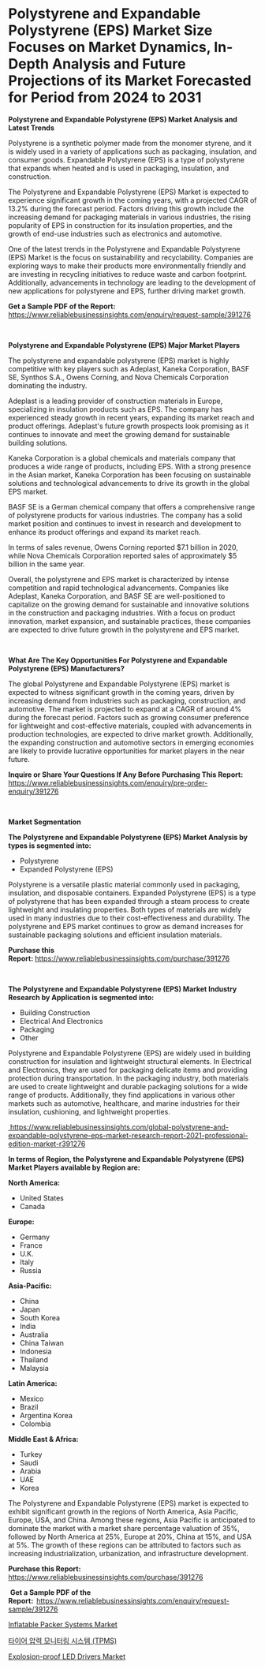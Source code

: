 <p><h1>Polystyrene and Expandable Polystyrene (EPS) Market Size Focuses on Market Dynamics, In-Depth Analysis and Future Projections of its Market Forecasted for Period from 2024 to 2031</h1></p><p><strong>Polystyrene and Expandable Polystyrene (EPS) Market Analysis and Latest Trends</strong></p>
<p><p>Polystyrene is a synthetic polymer made from the monomer styrene, and it is widely used in a variety of applications such as packaging, insulation, and consumer goods. Expandable Polystyrene (EPS) is a type of polystyrene that expands when heated and is used in packaging, insulation, and construction.</p><p>The Polystyrene and Expandable Polystyrene (EPS) Market is expected to experience significant growth in the coming years, with a projected CAGR of 13.2% during the forecast period. Factors driving this growth include the increasing demand for packaging materials in various industries, the rising popularity of EPS in construction for its insulation properties, and the growth of end-use industries such as electronics and automotive.</p><p>One of the latest trends in the Polystyrene and Expandable Polystyrene (EPS) Market is the focus on sustainability and recyclability. Companies are exploring ways to make their products more environmentally friendly and are investing in recycling initiatives to reduce waste and carbon footprint. Additionally, advancements in technology are leading to the development of new applications for polystyrene and EPS, further driving market growth.</p></p>
<p><strong>Get a Sample PDF of the Report:&nbsp;</strong> <a href="https://www.reliablebusinessinsights.com/enquiry/request-sample/391276">https://www.reliablebusinessinsights.com/enquiry/request-sample/391276</a></p>
<p>&nbsp;</p>
<p><strong>Polystyrene and Expandable Polystyrene (EPS) Major Market Players</strong></p>
<p><p>The polystyrene and expandable polystyrene (EPS) market is highly competitive with key players such as Adeplast, Kaneka Corporation, BASF SE, Synthos S.A., Owens Corning, and Nova Chemicals Corporation dominating the industry.</p><p>Adeplast is a leading provider of construction materials in Europe, specializing in insulation products such as EPS. The company has experienced steady growth in recent years, expanding its market reach and product offerings. Adeplast's future growth prospects look promising as it continues to innovate and meet the growing demand for sustainable building solutions.</p><p>Kaneka Corporation is a global chemicals and materials company that produces a wide range of products, including EPS. With a strong presence in the Asian market, Kaneka Corporation has been focusing on sustainable solutions and technological advancements to drive its growth in the global EPS market.</p><p>BASF SE is a German chemical company that offers a comprehensive range of polystyrene products for various industries. The company has a solid market position and continues to invest in research and development to enhance its product offerings and expand its market reach.</p><p>In terms of sales revenue, Owens Corning reported $7.1 billion in 2020, while Nova Chemicals Corporation reported sales of approximately $5 billion in the same year.</p><p>Overall, the polystyrene and EPS market is characterized by intense competition and rapid technological advancements. Companies like Adeplast, Kaneka Corporation, and BASF SE are well-positioned to capitalize on the growing demand for sustainable and innovative solutions in the construction and packaging industries. With a focus on product innovation, market expansion, and sustainable practices, these companies are expected to drive future growth in the polystyrene and EPS market.</p></p>
<p>&nbsp;</p>
<p><strong>What Are The Key Opportunities For Polystyrene and Expandable Polystyrene (EPS) Manufacturers?</strong></p>
<p><p>The global Polystyrene and Expandable Polystyrene (EPS) market is expected to witness significant growth in the coming years, driven by increasing demand from industries such as packaging, construction, and automotive. The market is projected to expand at a CAGR of around 4% during the forecast period. Factors such as growing consumer preference for lightweight and cost-effective materials, coupled with advancements in production technologies, are expected to drive market growth. Additionally, the expanding construction and automotive sectors in emerging economies are likely to provide lucrative opportunities for market players in the near future.</p></p>
<p><strong>Inquire or Share Your Questions If Any Before Purchasing This Report:</strong> <a href="https://www.reliablebusinessinsights.com/enquiry/pre-order-enquiry/391276">https://www.reliablebusinessinsights.com/enquiry/pre-order-enquiry/391276</a></p>
<p>&nbsp;</p>
<p><strong>Market Segmentation</strong></p>
<p><strong>The Polystyrene and Expandable Polystyrene (EPS) Market Analysis by types is segmented into:</strong></p>
<p><ul><li>Polystyrene</li><li>Expanded Polystyrene (EPS)</li></ul></p>
<p><p>Polystyrene is a versatile plastic material commonly used in packaging, insulation, and disposable containers. Expanded Polystyrene (EPS) is a type of polystyrene that has been expanded through a steam process to create lightweight and insulating properties. Both types of materials are widely used in many industries due to their cost-effectiveness and durability. The polystyrene and EPS market continues to grow as demand increases for sustainable packaging solutions and efficient insulation materials.</p></p>
<p><strong>Purchase this Report:&nbsp;</strong><a href="https://www.reliablebusinessinsights.com/purchase/391276">https://www.reliablebusinessinsights.com/purchase/391276</a></p>
<p>&nbsp;</p>
<p><strong>The Polystyrene and Expandable Polystyrene (EPS) Market Industry Research by Application is segmented into:</strong></p>
<p><ul><li>Building Construction</li><li>Electrical And Electronics</li><li>Packaging</li><li>Other</li></ul></p>
<p><p>Polystyrene and Expandable Polystyrene (EPS) are widely used in building construction for insulation and lightweight structural elements. In Electrical and Electronics, they are used for packaging delicate items and providing protection during transportation. In the packaging industry, both materials are used to create lightweight and durable packaging solutions for a wide range of products. Additionally, they find applications in various other markets such as automotive, healthcare, and marine industries for their insulation, cushioning, and lightweight properties.</p></p>
<p><a href="https://www.reliablebusinessinsights.com/global-polystyrene-and-expandable-polystyrene-eps-market-research-report-2021-professional-edition-market-r391276">&nbsp;https://www.reliablebusinessinsights.com/global-polystyrene-and-expandable-polystyrene-eps-market-research-report-2021-professional-edition-market-r391276</a></p>
<p><strong>In terms of Region, the Polystyrene and Expandable Polystyrene (EPS) Market Players available by Region are:</strong></p>
<p>
    <p> <strong> North America: </strong>
        <ul>
            <li>United States</li>
            <li>Canada</li>
        </ul>
        </p> 
    <p> <strong> Europe: </strong>
        <ul>
            <li>Germany</li>
            <li>France</li>
            <li>U.K.</li>
            <li>Italy</li>
            <li>Russia</li>
        </ul>
        </p> 
    <p> <strong> Asia-Pacific: </strong>
        <ul>
            <li>China</li>
            <li>Japan</li>
            <li>South Korea</li>
            <li>India</li>
            <li>Australia</li>
            <li>China Taiwan</li>
            <li>Indonesia</li>
            <li>Thailand</li>
            <li>Malaysia</li>
        </ul>
        </p> 
    <p> <strong> Latin America: </strong>
        <ul>
            <li>Mexico</li>
            <li>Brazil</li>
            <li>Argentina Korea</li>
            <li>Colombia</li>
        </ul>
        </p> 
    <p> <strong> Middle East & Africa: </strong>
        <ul>
            <li>Turkey</li>
            <li>Saudi</li>
            <li>Arabia</li>
            <li>UAE</li>
            <li>Korea</li>
        </ul>
    </p>
    </p>
<p><p>The Polystyrene and Expandable Polystyrene (EPS) market is expected to exhibit significant growth in the regions of North America, Asia Pacific, Europe, USA, and China. Among these regions, Asia Pacific is anticipated to dominate the market with a market share percentage valuation of 35%, followed by North America at 25%, Europe at 20%, China at 15%, and USA at 5%. The growth of these regions can be attributed to factors such as increasing industrialization, urbanization, and infrastructure development.</p></p>
<p><strong>Purchase this Report: </strong><a href="https://www.reliablebusinessinsights.com/purchase/391276">https://www.reliablebusinessinsights.com/purchase/391276</a></p>
<p>&nbsp;<strong>Get a Sample PDF of the Report:&nbsp;&nbsp;</strong><a href="https://www.reliablebusinessinsights.com/enquiry/request-sample/391276">https://www.reliablebusinessinsights.com/enquiry/request-sample/391276</a></p>
<p><strong></strong></p>
<p><p><a href="https://github.com/nigngrjl95/Market-Research-Report-List-1/blob/main/inflatable-packer-systems-market.md">Inflatable Packer Systems Market</a></p><p><a href="https://medium.com/@willislebsack/%ED%83%80%EC%9D%B4%EC%96%B4-%EC%95%95%EB%A0%A5-%EB%AA%A8%EB%8B%88%ED%84%B0%EB%A7%81-%EC%8B%9C%EC%8A%A4%ED%85%9C-tpms-%EC%82%B0%EC%97%85%EC%97%90-%EB%8C%80%ED%95%9C-%ED%86%B5%EC%B0%B0-2031%EB%85%84%EA%B9%8C%EC%A7%80%EC%9D%98-%EC%8B%9C%EC%9E%A5-%EC%9E%AC%EC%A0%95-%EC%83%81%ED%83%9C-%EC%8B%9C%EC%9E%A5-%EA%B7%9C%EB%AA%A8-%EB%B0%8F-%EC%88%98%EC%9D%B5-%EB%B6%84%EC%84%9D-38ffb0724422">타이어 압력 모니터링 시스템 (TPMS)</a></p><p><a href="https://github.com/ayamgoreng5458/Market-Research-Report-List-1/blob/main/explosion-proof-led-drivers-market.md">Explosion-proof LED Drivers Market</a></p></p>